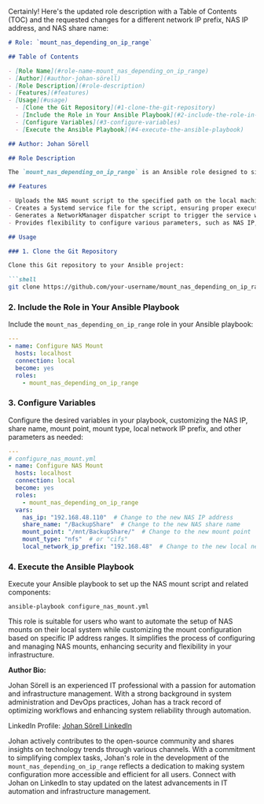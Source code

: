 Certainly! Here's the updated role description with a Table of Contents (TOC) and the requested changes for a different network IP prefix, NAS IP address, and NAS share name:

```markdown
# Role: `mount_nas_depending_on_ip_range`

## Table of Contents

- [Role Name](#role-name-mount_nas_depending_on_ip_range)
- [Author](#author-johan-sörell)
- [Role Description](#role-description)
- [Features](#features)
- [Usage](#usage)
  - [Clone the Git Repository](#1-clone-the-git-repository)
  - [Include the Role in Your Ansible Playbook](#2-include-the-role-in-your-ansible-playbook)
  - [Configure Variables](#3-configure-variables)
  - [Execute the Ansible Playbook](#4-execute-the-ansible-playbook)

## Author: Johan Sörell

## Role Description

The `mount_nas_depending_on_ip_range` is an Ansible role designed to simplify the setup of a Network Attached Storage (NAS) mount script as a Systemd service triggered by network changes, with configuration depending on IP address ranges. This role automates the configuration of the NAS mount script, Systemd service, and NetworkManager dispatcher script, allowing you to mount NAS shares based on specific IP address ranges, enhancing security and flexibility.

## Features

- Uploads the NAS mount script to the specified path on the local machine.
- Creates a Systemd service file for the script, ensuring proper execution and management.
- Generates a NetworkManager dispatcher script to trigger the service when network changes occur, depending on the local IP address.
- Provides flexibility to configure various parameters, such as NAS IP, share name, mount point, mount type, and IP address ranges.

## Usage

### 1. Clone the Git Repository

Clone this Git repository to your Ansible project:

```shell
git clone https://github.com/your-username/mount_nas_depending_on_ip_range.git
```

### 2. Include the Role in Your Ansible Playbook

Include the `mount_nas_depending_on_ip_range` role in your Ansible playbook:

```yaml
---
- name: Configure NAS Mount
  hosts: localhost
  connection: local
  become: yes
  roles:
    - mount_nas_depending_on_ip_range
```

### 3. Configure Variables

Configure the desired variables in your playbook, customizing the NAS IP, share name, mount point, mount type, local network IP prefix, and other parameters as needed:

```yaml
---
# configure_nas_mount.yml
- name: Configure NAS Mount
  hosts: localhost
  connection: local
  become: yes
  roles:
    - mount_nas_depending_on_ip_range
  vars:
    nas_ip: "192.168.48.110"  # Change to the new NAS IP address
    share_name: "/BackupShare"  # Change to the new NAS share name
    mount_point: "/mnt/BackupShare/"  # Change to the new mount point
    mount_type: "nfs"  # or "cifs"
    local_network_ip_prefix: "192.168.48"  # Change to the new local network IP prefix
```

### 4. Execute the Ansible Playbook

Execute your Ansible playbook to set up the NAS mount script and related components:

```shell
ansible-playbook configure_nas_mount.yml
```

This role is suitable for users who want to automate the setup of NAS mounts on their local system while customizing the mount configuration based on specific IP address ranges. It simplifies the process of configuring and managing NAS mounts, enhancing security and flexibility in your infrastructure.

**Author Bio:**

Johan Sörell is an experienced IT professional with a passion for automation and infrastructure management. With a strong background in system administration and DevOps practices, Johan has a track record of optimizing workflows and enhancing system reliability through automation.

LinkedIn Profile: [Johan Sörell LinkedIn](https://www.linkedin.com/in/johansorell/)

Johan actively contributes to the open-source community and shares insights on technology trends through various channels. With a commitment to simplifying complex tasks, Johan's role in the development of the `mount_nas_depending_on_ip_range` reflects a dedication to making system configuration more accessible and efficient for all users. Connect with Johan on LinkedIn to stay updated on the latest advancements in IT automation and infrastructure management.